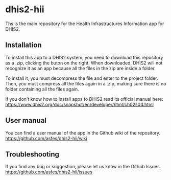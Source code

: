 dhis2-hii
=========

Ths is the main repository for the Health Infrastructures Information app for DHIS2. 

## Installation

To install this app to a DHIS2 system, you need to download this repository as a .zip, clicking the buton on the right.
When downloaded, DHIS2 will not recognize it as an app because all the files in the zip are inside a folder. 

To install it, you must decompress the file and enter to the project folder. Then, you must compress all the files again in a .zip, making sure there is no folder containing all the files again.

If you don't know how to install apps to DHIS2 read its official manual here:
https://www.dhis2.org/doc/snapshot/en/developer/html/ch02s04.html


## User manual

You can find a user manual of the app in the Github wiki of the repository. 
https://github.com/asfes/dhis2-hii/wiki


## Troubleshooting

If you find any bug or suggestion, please let us know in the Github Issues.
https://github.com/asfes/dhis2-hii/issues


